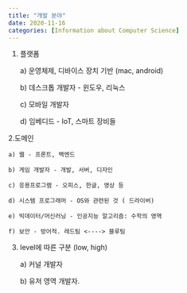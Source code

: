 ```yaml
---
title: "개발 분야"
date: 2020-11-16
categories: [Information about Computer Science]
---
```


1. 플랫폼

    a) 운영체제, 디바이스 장치 기반 (mac, android)
  
    b) 데스크톱 개발자 - 윈도우, 리눅스
  
    c) 모바일 개발자 

    d) 임베디드  - IoT, 스마트 장비들
 
 
 
2.도메인

    a) 웹 - 프론트, 백엔드

    b) 게임 개발자 - 개발, 서버, 디자인
  
    c) 응용프로그램 - 오피스, 한글, 영상 등
  
    d) 시스템 프로그래머 - OS와 관련된 것 ( 드라이버)
  
    e) 빅데이터/머신러닝 - 인공지능 알고리즘: 수학의 영역
  
    f) 보안 - 방어적. 레드팀 <----> 블루팀 
  
  
  
  
  
  
  
3. level에 따른 구분 (low, high)

    a) 커널 개발자
  
    b) 유저 영역 개발자.
